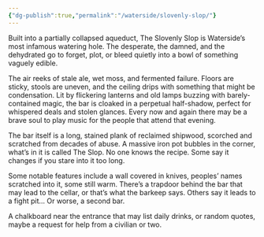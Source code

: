 ```yaml
---
{"dg-publish":true,"permalink":"/waterside/slovenly-slop/"}
---
```


Built into a partially collapsed aqueduct, The Slovenly Slop is Waterside’s most infamous watering hole. The desperate, the damned, and the dehydrated go to forget, plot, or bleed quietly into a bowl of something vaguely edible. 

The air reeks of stale ale, wet moss, and fermented failure. Floors are sticky, stools are uneven, and the ceiling drips with something that might be condensation. Lit by flickering lanterns and old lamps buzzing with barely-contained magic, the bar is cloaked in a perpetual half-shadow, perfect for whispered deals and stolen glances. Every now and again there may be a brave soul to play music for the people that attend that evening.

The bar itself is a long, stained plank of reclaimed shipwood, scorched and scratched from decades of abuse. A massive iron pot bubbles in the corner, what’s in it is called The Slop. No one knows the recipe. Some say it changes if you stare into it too long.

Some notable features include a wall covered in knives, peoples’ names scratched into it, some still warm. There’s a trapdoor behind the bar that may lead to the cellar, or that’s what the barkeep says. Others say it leads to a fight pit… Or worse, a second bar. 

A chalkboard near the entrance that may list daily drinks, or random quotes, maybe a request for help from a civilian or two. 
